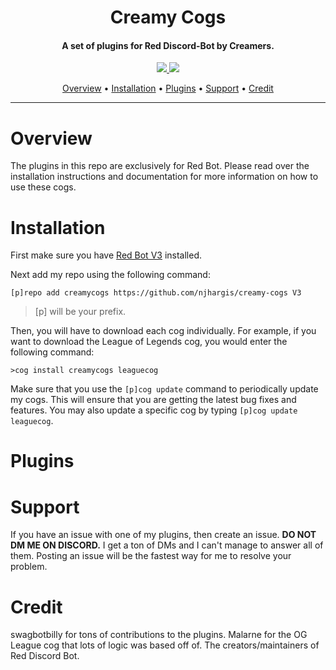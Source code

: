 <h1 align="center">
    Creamy Cogs
</h1>
<h4 align="center">A set of plugins for Red Discord-Bot by Creamers.</h4>

<p align="center">
    <a href="https://www.python.org/downloads/release/python-366/"><img src="https://img.shields.io/badge/Made%20With-Python%203.6-blue.svg?style=for-the-badge">
    </a>
    <a href="https://github.com/Cog-Creators/Red-DiscordBot">
        <img src="https://img.shields.io/badge/Discord-Red%20Bot-red.svg">
    </a>
</p>
<p align="center">
  <a href="#overview">Overview</a> •
  <a href="#installation">Installation</a> •
  <a href="#plugins">Plugins</a> •
  <a href="#support">Support</a> •
  <a href="#credit">Credit</a>
</p>

---
# Overview
The plugins in this repo are exclusively for Red Bot. Please read over the installation instructions and documentation for more information on how to use these cogs.

# Installation
First make sure you have [Red Bot V3](https://github.com/Cog-Creators/Red-DiscordBot/tree/V3/develop) installed.

Next add my repo using the following command:  

`[p]repo add creamycogs https://github.com/njhargis/creamy-cogs V3`    

> [p] will be your prefix.

Then, you will have to download each cog individually. For example, if you want to download the League of Legends cog, you would enter the following command:

`>cog install creamycogs leaguecog`

Make sure that you use the `[p]cog update` command to periodically update my cogs. This will ensure that you are getting the latest bug fixes and features. You may also update a specific cog by typing `[p]cog update leaguecog`.

# Plugins

# Support
If you have an issue with one of my plugins, then create an issue. **DO NOT DM ME ON DISCORD.** I get a ton of DMs and I can't manage to answer all of them. Posting an issue will be the fastest way for me to resolve your problem.

# Credit
swagbotbilly for tons of contributions to the plugins.
Malarne for the OG League cog that lots of logic was based off of.
The creators/maintainers of Red Discord Bot.
